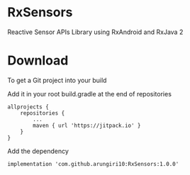 # RxSensors
Reactive Sensor APIs Library using RxAndroid and RxJava 2

# Download
To get a Git project into your build

Add it in your root build.gradle at the end of repositories

    allprojects {
        repositories {
            ...
            maven { url 'https://jitpack.io' }
        }
    }

Add the dependency

    implementation 'com.github.arungiri10:RxSensors:1.0.0'
